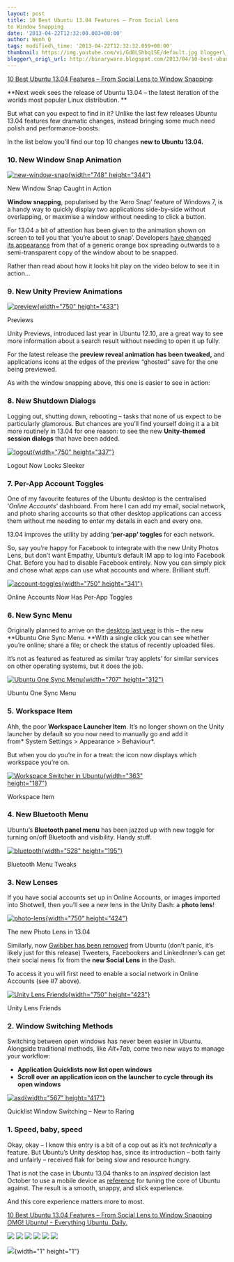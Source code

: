 ```yaml
--- 
layout: post 
title: 10 Best Ubuntu 13.04 Features – From Social Lens
to Window Snapping 
date: '2013-04-22T12:32:00.003+08:00' 
author: Wenh Q
tags: modified\_time: '2013-04-22T12:32:32.059+08:00' 
thumbnail: https://img.youtube.com/vi/Gd8LShbq1SE/default.jpg blogger\_id: tag:blogger.com,1999:blog-4961947611491238191.post-8335118093162033220
blogger\_orig\_url: http://binaryware.blogspot.com/2013/04/10-best-ubuntu-1304-features-from.html
--- 
```

[10 Best Ubuntu 13.04 Features – From Social Lens to Window
Snapping](http://feedproxy.google.com/~r/d0od/~3/7wuyZX7TKkY/new-ubuntu-13-04-features):

**Next week sees the release of Ubuntu 13.04 – the latest iteration of
the worlds most popular Linux distribution. **

But what can you expect to find in it? Unlike the last few releases
Ubuntu 13.04 features few dramatic changes, instead bringing some much
need polish and performance-boosts.

In the list below you’ll find our top 10 changes **new
to Ubuntu 13.04.**


### 10. New Window Snap Animation

<div style="width: 748px;">

[![new-window-snap](http://www.omgubuntu.co.uk/wp-content/uploads/2013/01/new-window-snap.jpg){width="748"
height="344"}](http://www.omgubuntu.co.uk/wp-content/uploads/2013/01/new-window-snap.jpg)

New Window Snap Caught in Action

</div>

**Window snapping**, popularised by the ‘Aero Snap’ feature of Windows
7, is a handy way to quickly display two applications side-by-side
without overlapping, or maximise a window without needing to click a
button.

For 13.04 a bit of attention has been given to the animation shown on
screen to tell you that ‘you’re about to snap’. Developers [have changed
its appearance](http://www.omgubuntu.co.uk/2013/01/new-icons-window-snap-animation-land-in-unity "New Icons, Window Snap Animation Land in Unity") from
that of a generic orange box spreading outwards to a semi-transparent
copy of the window about to be snapped.

Rather than read about how it looks hit play on the video below to see
it in action…





### 9. New Unity Preview Animations

<div style="width: 750px;">

[![preview](http://www.omgubuntu.co.uk/wp-content/uploads/2013/04/preview.jpg){width="750"
height="433"}](http://www.omgubuntu.co.uk/wp-content/uploads/2013/04/preview.jpg)

Previews

</div>

Unity Previews, introduced last year in Ubuntu 12.10, are a great way to
see more information about a search result without needing to open it up
fully.

For the latest release the **preview reveal animation has been
tweaked,** and applications icons at the edges of the preview “ghosted”
save for the one being previewed.

As with the window snapping above, this one is easier to see in action:





### 8. New Shutdown Dialogs

Logging out, shutting down, rebooting – tasks that none of us expect to
be particularly glamorous. But chances are you’ll find yourself doing it
a a bit more routinely in 13.04 for one reason: to see the new
**Unity-themed session dialogs** that have been added.


<div style="width: 750px;">

[![logout](http://www.omgubuntu.co.uk/wp-content/uploads/2013/04/logout.jpg){width="750"
height="337"}](http://www.omgubuntu.co.uk/wp-content/uploads/2013/04/logout.jpg)

Logout Now Looks Sleeker

</div>

### 7. Per-App Account Toggles

One of my favourite features of the Ubuntu desktop is the centralised
‘*Online Accounts*‘ dashboard. From here I can add my email, social
network, and photo sharing accounts so that other desktop applications
can access them without me needing to enter my details in each and every
one.

13.04 improves the utility by adding **‘per-app’ toggles** for each
network.

So, say you’re happy for Facebook to integrate with the new Unity Photos
Lens, but don’t want Empathy, Ubuntu’s default IM app to log into
Facebook Chat. Before you had to disable Facebook entirely. Now you can
simply pick and chose what apps can use what accounts and where.
Brilliant stuff.


<div style="width: 750px;">

[![account-toggles](http://www.omgubuntu.co.uk/wp-content/uploads/2013/04/account-toggles.jpg){width="750"
height="341"}](http://www.omgubuntu.co.uk/wp-content/uploads/2013/04/account-toggles.jpg)

Online Accounts Now Has Per-App Toggles

</div>

### 6. New Sync Menu

Originally planned to arrive on the [desktop last
year](http://www.omgubuntu.co.uk/2012/09/have-you-seen-ubuntus-new-sync-menu "Ubuntu’s New Sync Menu In Action")
is this – the new **Ubuntu One Sync Menu. **With a single click you can
see whether you’re online; share a file; or check the status of recently
uploaded files.

It’s not as featured as featured as similar ‘tray applets’ for similar
services on other operating systems, but it does the job.


<div style="width: 707px;">

[![Ubuntu One Sync
Menu](http://www.omgubuntu.co.uk/wp-content/uploads/2013/04/sync.jpg){width="707"
height="312"}](http://www.omgubuntu.co.uk/wp-content/uploads/2013/04/sync.jpg)

Ubuntu One Sync Menu

</div>

### 5. Workspace Item

Ahh, the poor **Workspace Launcher Item**. It’s no longer shown on the
Unity launcher by default so you now need to manually go and add it
from* System Settings &gt; Appearance &gt; Behaviour*.

But when you do you’re in for a treat: the icon now displays which
workspace you’re on.


<div style="width: 363px;">

[![Workspace Switcher in
Ubuntu](http://www.omgubuntu.co.uk/wp-content/uploads/2013/04/indica.jpg "Workspace Switcher in Ubuntu"){width="363"
height="187"}](http://www.omgubuntu.co.uk/wp-content/uploads/2013/04/indica.jpg)

Workspace Item

</div>

### 4. New Bluetooth Menu

Ubuntu’s **Bluetooth panel menu** has been jazzed up with new toggle for
turning on/off Bluetooth and visibility. Handy stuff.


<div style="width: 528px;">

[![bluetooth](http://www.omgubuntu.co.uk/wp-content/uploads/2013/04/bluetooth.jpg){width="528"
height="195"}](http://www.omgubuntu.co.uk/wp-content/uploads/2013/04/bluetooth.jpg)

Bluetooth Menu Tweaks

</div>

### 3. New Lenses

If you have social accounts set up in Online Accounts, or images
imported into Shotwell, then you’ll see a new lens in the Unity Dash: a
**photo lens**!


<div style="width: 750px;">

[![photo-lens](http://www.omgubuntu.co.uk/wp-content/uploads/2013/04/photo-lens.jpg){width="750"
height="424"}](http://www.omgubuntu.co.uk/wp-content/uploads/2013/04/photo-lens.jpg)

The new Photo Lens in 13.04

</div>

Similarly, now [Gwibber has been
removed](http://www.omgubuntu.co.uk/2013/04/gwibber-not-in-ubuntu-13-04-install-friends "Where’d Gwibber Go in Ubuntu 13.04? And What’s Friends?") from
Ubuntu (don’t panic, it’s likely just for this release) Tweeters,
Facebookers and LinkedInner’s can get their social news fix from
the **new Social Lens** in the Dash.

To access it you will first need to enable a social network in Online
Accounts (see 
#7 above).


<div style="width: 750px;">

[![Unity Lens
Friends](http://www.omgubuntu.co.uk/wp-content/uploads/2013/04/unity-lens.jpg){width="750"
height="423"}](http://www.omgubuntu.co.uk/wp-content/uploads/2013/04/unity-lens.jpg)

Unity Lens Friends

</div>

### 2. Window Switching Methods

Switching between open windows has never been easier in Ubuntu.
Alongside traditional methods, like *Alt+Tab,* come two new ways to
manage your workflow:


-   **Application Quicklists now list open windows**
-   **Scroll over an application icon on the launcher to cycle through
    its open windows**

<div style="width: 567px;">

[![asd](http://www.omgubuntu.co.uk/wp-content/uploads/2013/04/asd.jpg){width="567"
height="417"}](http://www.omgubuntu.co.uk/wp-content/uploads/2013/04/asd.jpg)

Quicklist Window Switching – New to Raring

</div>

### 1. Speed, baby, speed

Okay, okay – I know this entry is a bit of a cop out as it’s not
*technically* a feature. But Ubuntu’s Unity desktop has, since its
introduction – both fairly and unfairly – received flak for being slow
and resource hungry.

That is not the case in Ubuntu 13.04 thanks to an *inspired* decision
last October to use a mobile device
as [reference](http://www.omgubuntu.co.uk/2012/10/ubuntu-installer-for-nexus-7-tablet-made-available-for-devs "Ubuntu Nexus 7 Installer App Released to Devs") for
tuning the core of Ubuntu against. The result is a smooth, snappy, and
slick experience.

And this core experience matters more to most.

[10 Best Ubuntu 13.04 Features – From Social Lens to Window
Snapping](http://www.omgubuntu.co.uk/2013/04/new-ubuntu-13-04-features)
[OMG! Ubuntu! - Everything Ubuntu. Daily.](http://www.omgubuntu.co.uk/)


<div>

[![](http://feeds.feedburner.com/~ff/d0od?i=7wuyZX7TKkY:lajydOW5x70:wBxX2hOkimM)](http://feeds.feedburner.com/~ff/d0od?a=7wuyZX7TKkY:lajydOW5x70:wBxX2hOkimM)
[![](http://feeds.feedburner.com/~ff/d0od?d=I9og5sOYxJI)](http://feeds.feedburner.com/~ff/d0od?a=7wuyZX7TKkY:lajydOW5x70:I9og5sOYxJI)
[![](http://feeds.feedburner.com/~ff/d0od?d=qj6IDK7rITs)](http://feeds.feedburner.com/~ff/d0od?a=7wuyZX7TKkY:lajydOW5x70:qj6IDK7rITs)
[![](http://feeds.feedburner.com/~ff/d0od?i=7wuyZX7TKkY:lajydOW5x70:V_sGLiPBpWU)](http://feeds.feedburner.com/~ff/d0od?a=7wuyZX7TKkY:lajydOW5x70:V_sGLiPBpWU)
[![](http://feeds.feedburner.com/~ff/d0od?i=7wuyZX7TKkY:lajydOW5x70:gIN9vFwOqvQ)](http://feeds.feedburner.com/~ff/d0od?a=7wuyZX7TKkY:lajydOW5x70:gIN9vFwOqvQ)
[![](http://feeds.feedburner.com/~ff/d0od?d=yIl2AUoC8zA)](http://feeds.feedburner.com/~ff/d0od?a=7wuyZX7TKkY:lajydOW5x70:yIl2AUoC8zA)

</div>

![](http://feeds.feedburner.com/~r/d0od/~4/7wuyZX7TKkY){width="1"
height="1"}
